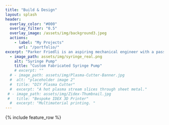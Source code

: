```yaml
---
title: "Build & Design"
layout: splash
header:
  overlay_color: "#000"
  overlay_filter: "0.5"
  overlay_image: /assets/img/background3.jpeg
  actions:
    - label: "My Projects"
      url: "/portfolio/"
excerpt: "Parker Friedli is an aspiring mechanical engineer with a passion for transforming innovative ideas into tangible solutions. Currently pursuing a Bachelor of Science in Mechanical Engineering at Vanderbilt University, she is dedicated to turning chaos into order through engineering."
  - image_path: assets/img/syringe_real.png
    alt: "Syringe Pump"
    title: "Custom Fabricated Syringe Pump"
    # excerpt: ""
  # - image_path: assets/img/Plasma-Cutter-Banner.jpg
  #  alt: "placeholder image 2"
  #  title: "DIY Plasma Cutter"
  #  excerpt: "A hot plasma stream slices through sheet metal."
 # - image_path: assets/img/Zidex-Thumbnail.jpg
 #   title: "Bespoke IDEX 3D Printer"
  #  excerpt: "Multimaterial printing. "
---
```


{% include feature_row %}
